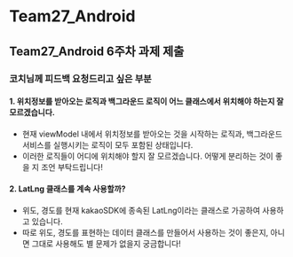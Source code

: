 # Team27_Android

## Team27_Android 6주차 과제 제출

### 코치님께 피드백 요청드리고 싶은 부분
#### 1. 위치정보를 받아오는 로직과 백그라운드 로직이 어느 클래스에서 위치해야 하는지 잘 모르겠습니다.
- 현재 viewModel 내에서 위치정보를 받아오는 것을 시작하는 로직과, 백그라운드 서비스를 실행시키는 로직이 모두 포함된 상태입니다.
- 이러한 로직들이 어디에 위치해야 할지 잘 모르겠습니다. 어떻게 분리하는 것이 좋을 지 조언 부탁드립니다!


#### 2. LatLng 클래스를 계속 사용할까?
- 위도, 경도를 현재 kakaoSDK에 종속된 LatLng이라는 클래스로 가공하여 사용하고 있습니다.
- 따로 위도, 경도를 표현하는 데이터 클래스를 만들어서 사용하는 것이 좋은지, 아니면 그대로 사용해도 별 문제가 없을지 궁금합니다!
